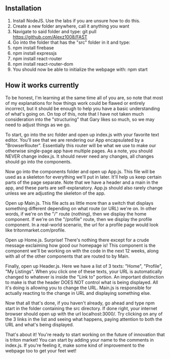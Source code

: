 ## Installation

1. Install NodeJS. Use the labs if you are unsure how to do this.
1. Create a new folder anywhere, call it anything you want
2. Navigate to said folder and type: git pull https://github.com/Alexz1008/FAST
3. Go into the folder that has the "src" folder in it and type:
4. npm install firebase
5. npm install expressjs
6. npm install react-router
7. npm install react-router-dom
8. You should now be able to initialize the webpage with: npm start

## How it works currently
To be honest, I'm learning at the same time all of you are, so note that most of my explanations for how things work could be flawed or entirely incorrect, but it should be enough to help you have a basic understanding of what's going on. On top of this, note that I have not taken much consideration into the "structuring" that Gary likes so much, so we may need to adjust things as we go.

To start, go into the src folder and open up index.js with your favorite text editor. You'll see that we are rendering our App encapsulated by a "BrowserRouter". Essentially this router will be what we use to make our otherwise single-page app have multiple pages. As a note, you should NEVER change index.js. It should never need any changes, all changes should go into the components.

Now go into the components folder and open up App.js. This file will be used as a skeleton for everything we'll put in later. It'll help us keep certain parts of the page separate. Note that we have a header and a main in the app, and these parts are self-explanatory. App.js should also rarely change unless we are adjusting the skeleton of the app.

Open up Main.js. This file acts as little more than a switch that displays something different depending on what route (or URL) we're on. In other words, if we're on the "/" route (nothing), then we display the home component. If we're on the "/profile" route, then we display the profile component. In a real-world scenario, the url for a profile page would look like tritonmarket.com/profile.

Open up Home.js. Surprise! There's nothing there except for a crude message exclaiming how good our homepage is! This component is the component we'll be working on with the code in the next 12 weeks, along with all of the other components that are routed to by Main.

Finally, open up Header.js. Here we have a list of 3 texts: "Home", "Profile", "My Listings". When you click one of these texts, your URL is automatically changed to whatever is inside the "Link to" portion. An important distinction to make is that the header DOES NOT control what is being displayed. All it's doing is allowing you to change the URL. Main.js is responsible for actually reacting to the change in URL and displaying something else.

Now that all that's done, if you haven't already, go ahead and type npm start in the folder containing the src directory. If done right, your internet browser should open up with the url localhost:3000/. Try clicking on any of the 3 links in the list and seeing what happens, paying attention to both the URL and what's being displayed.

That's about it! You're ready to start working on the future of innovation that is triton market! You can start by adding your name to the comments in index.js. If you're feeling it, make some kind of improvement to the webpage too to get your feet wet!